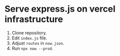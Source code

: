 # Serve express.js on vercel infrastructure

1. Clone repository.
2. Edit `index.js` file.
3. Adjust `routes` in `now.json`.
4. Run `npx now --prod`.
